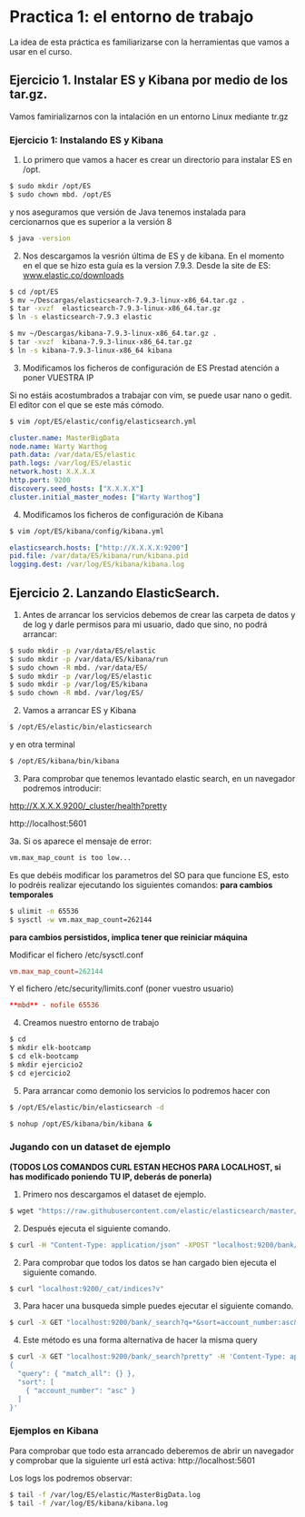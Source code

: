 # Practica 1: el entorno de trabajo

La idea de esta práctica es familiarizarse con la herramientas que vamos a usar en el curso.

## Ejercicio 1. Instalar ES y Kibana por medio de los tar.gz.

Vamos  famirializarnos con la intalación en un entorno Linux mediante tr.gz
### Ejercicio 1: Instalando ES y Kibana

1. Lo primero que vamos a hacer es crear un directorio para instalar ES en /opt.

```bash
$ sudo mkdir /opt/ES
$ sudo chown mbd. /opt/ES
```
y nos aseguramos que versión de Java tenemos instalada para cercionarnos que es superior a la versión 8
```bash
$ java -version
```
2. Nos descargamos la vesrión última de ES y de kibana. En el momento en el que se hizo esta guía es la version 7.9.3. Desde la site de ES:
www.elastic.co/downloads

```bash
$ cd /opt/ES
$ mv ~/Descargas/elasticsearch-7.9.3-linux-x86_64.tar.gz .
$ tar -xvzf  elasticsearch-7.9.3-linux-x86_64.tar.gz
$ ln -s elasticsearch-7.9.3 elastic

$ mv ~/Descargas/kibana-7.9.3-linux-x86_64.tar.gz .
$ tar -xvzf  kibana-7.9.3-linux-x86_64.tar.gz
$ ln -s kibana-7.9.3-linux-x86_64 kibana
```

3. Modificamos los ficheros de configuración de ES
Prestad atención a poner VUESTRA IP

Si no estáis acostumbrados a trabajar con vim, se puede usar nano o gedit. El editor con el que se este más cómodo.

```bash
$ vim /opt/ES/elastic/config/elasticsearch.yml
```

```yaml
cluster.name: MasterBigData
node.name: Warty Warthog
path.data: /var/data/ES/elastic
path.logs: /var/log/ES/elastic
network.host: X.X.X.X
http.port: 9200
discovery.seed_hosts: ["X.X.X.X"]
cluster.initial_master_nodes: ["Warty Warthog"]

```

4. Modificamos los ficheros de configuración de Kibana

```bash
$ vim /opt/ES/kibana/config/kibana.yml
```

```yaml
elasticsearch.hosts: ["http://X.X.X.X:9200"]
pid.file: /var/data/ES/kibana/run/kibana.pid
logging.dest: /var/log/ES/kibana/kibana.log
```


## Ejercicio 2. Lanzando ElasticSearch.

1. Antes de arrancar los servicios debemos de crear las carpeta de datos y de log y darle permisos para mi usuario, dado que sino, no podrá arrancar:

```bash
$ sudo mkdir -p /var/data/ES/elastic
$ sudo mkdir -p /var/data/ES/kibana/run
$ sudo chown -R mbd. /var/data/ES/
$ sudo mkdir -p /var/log/ES/elastic
$ sudo mkdir -p /var/log/ES/kibana
$ sudo chown -R mbd. /var/log/ES/
```
2. Vamos a arrancar ES y Kibana

```bash
$ /opt/ES/elastic/bin/elasticsearch
```
y en otra terminal

```bash
$ /opt/ES/kibana/bin/kibana
```

3. Para comprobar que tenemos levantado elastic search, en un navegador podremos introducir:

http://X.X.X.X.9200/_cluster/health?pretty

http://localhost:5601

3a. Si os aparece el mensaje de error: 
```bash
vm.max_map_count is too low...
```
Es que debéis modificar los parametros del SO para que funcione ES, esto lo podréis realizar ejecutando los siguientes comandos:
**para cambios temporales**

```bash
$ ulimit -n 65536
$ sysctl -w vm.max_map_count=262144
```

**para cambios persistidos, implica tener que reiniciar máquina**

Modificar el fichero /etc/sysctl.conf
```conf
vm.max_map_count=262144
```
Y el fichero /etc/security/limits.conf (poner vuestro usuario)
```conf
**mbd** - nofile 65536
```

4. Creamos nuestro entorno de trabajo

```bash
$ cd 
$ mkdir elk-bootcamp
$ cd elk-bootcamp
$ mkdir ejercicio2
$ cd ejercicio2
```

5. Para arrancar como demonio los servicios lo podremos hacer con 

```bash
$ /opt/ES/elastic/bin/elasticsearch -d

$ nohup /opt/ES/kibana/bin/kibana &
```

### Jugando con un dataset de ejemplo
**(TODOS LOS COMANDOS CURL ESTAN HECHOS PARA LOCALHOST, si has modificado poniendo TU IP, deberás de ponerla)**

1. Primero nos descargamos el dataset de ejemplo.

```bash
$ wget "https://raw.githubusercontent.com/elastic/elasticsearch/master/docs/src/test/resources/accounts.json"
```

2. Después ejecuta el siguiente comando.

```bash
$ curl -H "Content-Type: application/json" -XPOST "localhost:9200/bank/_doc/_bulk?pretty&refresh" --data-binary "@accounts.json"
```

2. Para comprobar que todos los datos se han cargado bien ejecuta el siguiente comando.

```bash
$ curl "localhost:9200/_cat/indices?v"
```

3. Para hacer una busqueda simple puedes ejecutar el siguiente comando.

```bash
$ curl -X GET "localhost:9200/bank/_search?q=*&sort=account_number:asc&pretty"

```

4. Este método es una forma alternativa de hacer la misma query

```bash
$ curl -X GET "localhost:9200/bank/_search?pretty" -H 'Content-Type: application/json' -d'
{
  "query": { "match_all": {} },
  "sort": [
	{ "account_number": "asc" }
  ]
}'
```
### Ejemplos en Kibana
Para comprobar que todo esta arrancado deberemos de abrir un navegador y comprobar que la siguiente url está activa:
http://localhost:5601

Los logs los podremos observar:
```bash
$ tail -f /var/log/ES/elastic/MasterBigData.log
$ tail -f /var/log/ES/kibana/kibana.log
```
## 

